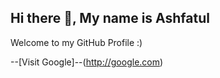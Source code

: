 ## Hi there 👋, My name is **Ashfatul**

Welcome to my GitHub Profile :)

--[Visit Google]--(http://google.com)
